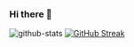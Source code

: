 ### Hi there 👋
![github-stats](https://github-readme-stats.vercel.app/api?username=jayshankar-wisflux&show_icons=true&theme=radical)
[![GitHub Streak](https://streak-stats.demolab.com/?user=jayshankar-wisflux)](https://git.io/streak-stats)
<!--
**jayshankar-wisflux/jayshankar-wisflux** is a ✨ _special_ ✨ repository because its `README.md` (this file) appears on your GitHub profile.

Here are some ideas to get you started:

- 🔭 I’m currently working on ...
- 🌱 I’m currently learning ...
- 👯 I’m looking to collaborate on ...
- 🤔 I’m looking for help with ...
- 💬 Ask me about ...
- 📫 How to reach me: ...
- 😄 Pronouns: ...
- ⚡ Fun fact: ...
-->
